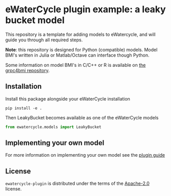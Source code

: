 # eWaterCycle plugin example: a leaky bucket model

This repository is a template for adding models to eWatercycle, and will guide you through all required steps.

**Note**: this repository is designed for Python (compatible) models.
Model BMI's written in Julia or Matlab/Octave can interface though Python.

Some information on model BMI's in C/C++ or R is available on [the grpc4bmi repository](https://github.com/eWaterCycle/grpc4bmi).


## Installation
Install this package alongside your eWaterCycle installation

```console
pip install -e .
```

Then LeakyBucket becomes available as one of the eWaterCycle models

```python
from ewatercycle.models import LeakyBucket
```

## Implementing your own model

For more information on implementing your own model see the [plugin guide](plugin_guide.md)

## License

`ewatercycle-plugin` is distributed under the terms of the [Apache-2.0](https://spdx.org/licenses/Apache-2.0.html) license.
